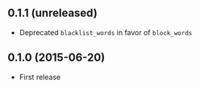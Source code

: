 ## 0.1.1 (unreleased)

- Deprecated `blacklist_words` in favor of `block_words`

## 0.1.0 (2015-06-20)

- First release
